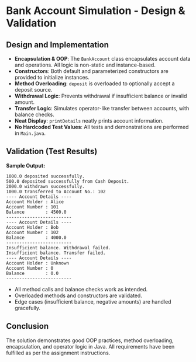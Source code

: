 # Bank Account Simulation - Design & Validation

## Design and Implementation

- **Encapsulation & OOP**: The `BankAccount` class encapsulates account data and operations. All logic is non-static and instance-based.
- **Constructors**: Both default and parameterized constructors are provided to initialize instances.
- **Method Overloading**: `deposit` is overloaded to optionally accept a deposit source.
- **Withdrawal Logic**: Prevents withdrawal if insufficient balance or invalid amount.
- **Transfer Logic**: Simulates operator-like transfer between accounts, with balance checks.
- **Neat Display**: `printDetails` neatly prints account information.
- **No Hardcoded Test Values**: All tests and demonstrations are performed in `Main.java`.

## Validation (Test Results)

**Sample Output:**
```
1000.0 deposited successfully.
500.0 deposited successfully from Cash Deposit.
2000.0 withdrawn successfully.
1000.0 transferred to Account No.: 102
---- Account Details ----
Account Holder : Alice
Account Number : 101
Balance        : 4500.0
-------------------------
---- Account Details ----
Account Holder : Bob
Account Number : 102
Balance        : 4000.0
-------------------------
Insufficient balance. Withdrawal failed.
Insufficient balance. Transfer failed.
---- Account Details ----
Account Holder : Unknown
Account Number : 0
Balance        : 0.0
-------------------------
```

- All method calls and balance checks work as intended.
- Overloaded methods and constructors are validated.
- Edge cases (insufficient balance, negative amounts) are handled gracefully.

## Conclusion

The solution demonstrates good OOP practices, method overloading, encapsulation, and operator logic in Java. All requirements have been fulfilled as per the assignment instructions.